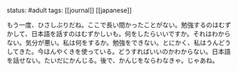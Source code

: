status: #adult 
tags: [[journal]] [[japanese]]

もう一度、ひさしぶりだね。ここで長い間かったことがない。勉強するのはむずかして、日本語を話すのはむずかしいも。何をしたらいいですか。それはわからない。気分が悪い。私は何をするか。勉強をできない。とにかく、私はうんどうしてきた。今ほんやくきを使っている。どうすればいいのかわからない。日本語を話せない。たいだにかんじる。後で、かんじをならわなきゃ。じゃあね。